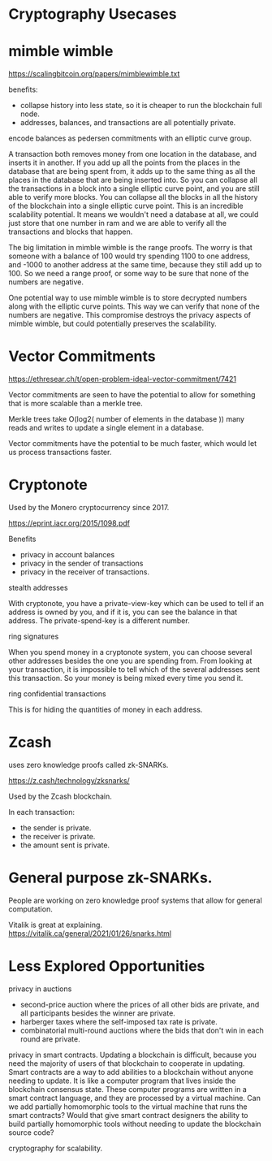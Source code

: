 Cryptography Usecases
=============

mimble wimble
========

https://scalingbitcoin.org/papers/mimblewimble.txt

benefits:

* collapse history into less state, so it is cheaper to run the blockchain full node.
* addresses, balances, and transactions are all potentially private.

encode balances as pedersen commitments with an elliptic curve group.

A transaction both removes money from one location in the database, and inserts it in another.
If you add up all the points from the places in the database that are being spent from, it adds up to the same thing as all the places in the database that are being inserted into.
So you can collapse all the transactions in a block into a single elliptic curve point, and you are still able to verify more blocks. You can collapse all the blocks in all the history of the blockchain into a single elliptic curve point. This is an incredible scalability potential. It means we wouldn't need a database at all, we could just store that one number in ram and we are able to verify all the transactions and blocks that happen.

The big limitation in mimble wimble is the range proofs.
The worry is that someone with a balance of 100 would try spending 1100 to one address, and -1000 to another address at the same time, because they still add up to 100.
So we need a range proof, or some way to be sure that none of the numbers are negative.

One potential way to use mimble wimble is to store decrypted numbers along with the elliptic curve points. This way we can verify that none of the numbers are negative.
This compromise destroys the privacy aspects of mimble wimble, but could potentially preserves the scalability.

Vector Commitments
===========

https://ethresear.ch/t/open-problem-ideal-vector-commitment/7421

Vector commitments are seen to have the potential to allow for something that is more scalable than a merkle tree.

Merkle trees take O(log2( number of elements in the database )) many reads and writes to update a single element in a database.

Vector commitments have the potential to be much faster, which would let us process transactions faster.

Cryptonote
==========

Used by the Monero cryptocurrency since 2017.

https://eprint.iacr.org/2015/1098.pdf

Benefits
* privacy in account balances
* privacy in the sender of transactions
* privacy in the receiver of transactions.


stealth addresses

With cryptonote, you have a private-view-key which can be used to tell if an address is owned by you, and if it is, you can see the balance in that address. The private-spend-key is a different number.


ring signatures

When you spend money in a cryptonote system, you can choose several other addresses besides the one you are spending from.
From looking at your transaction, it is impossible to tell which of the several addresses sent this transaction.
So your money is being mixed every time you send it.


ring confidential transactions

This is for hiding the quantities of money in each address.


Zcash
=======

uses zero knowledge proofs called zk-SNARKs.

https://z.cash/technology/zksnarks/

Used by the Zcash blockchain.

In each transaction:
* the sender is private.
* the receiver is private.
* the amount sent is private.


General purpose zk-SNARKs.
============

People are working on zero knowledge proof systems that allow for general computation.

Vitalik is great at explaining.
https://vitalik.ca/general/2021/01/26/snarks.html


Less Explored Opportunities
=============

privacy in auctions
* second-price auction where the prices of all other bids are private, and all participants besides the winner are private.
* harberger taxes where the self-imposed tax rate is private.
* combinatorial multi-round auctions where the bids that don't win in each round are private.


privacy in smart contracts.
Updating a blockchain is difficult, because you need the majority of users of that blockchain to cooperate in updating.
Smart contracts are a way to add abilities to a blockchain without anyone needing to update.
It is like a computer program that lives inside the blockchain consensus state.
These computer programs are written in a smart contract language, and they are processed by a virtual machine.
Can we add partially homomorphic tools to the virtual machine that runs the smart contracts?
Would that give smart contract designers the ability to build partially homomorphic tools without needing to update the blockchain source code?

cryptography for scalability.

